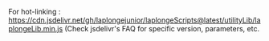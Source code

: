 For hot-linking : https://cdn.jsdelivr.net/gh/laplongejunior/laplongeScripts@latest/utilityLib/laplongeLib.min.js
(Check jsdelivr's FAQ for specific version, parameters, etc.

